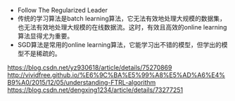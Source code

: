 - Follow The Regularized Leader
- 传统的学习算法是batch learning算法，它无法有效地处理大规模的数据集，也无法有效地处理大规模的在线数据流。这时，有效且高效的online learning算法显得尤为重要。
- SGD算法是常用的online learning算法，它能学习出不错的模型，但学出的模型不是稀疏的。


https://blog.csdn.net/yz930618/article/details/75270869
http://vividfree.github.io/%E6%9C%BA%E5%99%A8%E5%AD%A6%E4%B9%A0/2015/12/05/understanding-FTRL-algorithm
https://blog.csdn.net/dengxing1234/article/details/73277251
